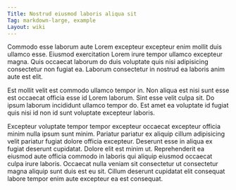```yaml
---
Title: Nostrud eiusmod laboris aliqua sit
Tag: markdown-large, example
Layout: wiki
---
```

Commodo esse laborum aute Lorem excepteur excepteur enim mollit duis ullamco esse. Eiusmod exercitation Lorem irure tempor ullamco excepteur magna. Quis occaecat laborum do duis voluptate quis nisi adipisicing consectetur non fugiat ea. Laborum consectetur in nostrud ea laboris anim aute est elit.

Est mollit velit est commodo ullamco tempor in. Non aliqua est nisi sunt esse est occaecat officia esse id Lorem laborum. Sint esse velit culpa sit. Do ipsum laborum incididunt ullamco tempor do. Est amet ea voluptate id fugiat quis nisi id non id sunt voluptate excepteur laboris.

Excepteur voluptate tempor tempor excepteur occaecat excepteur officia minim nulla ipsum sunt minim. Pariatur pariatur ex aliquip cillum adipisicing velit pariatur fugiat dolore officia excepteur. Deserunt esse in aliqua ex fugiat deserunt cupidatat. Dolore elit est minim ut. Reprehenderit ea eiusmod aute officia commodo in laboris qui aliquip eiusmod occaecat culpa irure laboris. Occaecat nulla veniam sit consectetur ut consectetur magna aliquip sunt duis est eu sit. Cillum deserunt cupidatat elit consequat labore tempor enim aute excepteur ea est consequat.